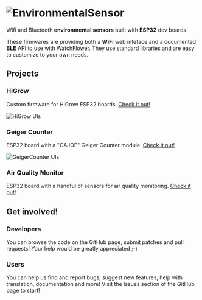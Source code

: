 # ![EnvironmentalSensor](https://i.imgur.com/e4Gf8NV.png)

Wifi and Bluetooth **environmental sensors** built with **ESP32** dev boards.

These firmwares are providing both a **WiFi** web inteface and a documented **BLE** API to use with [WatchFlower](https://github.com/emericg/WatchFlower).
They use standard libraries and are easy to customize to your own needs.


## Projects

### HiGrow

Custom firmware for HiGrow ESP32 boards. [Check it out!](HiGrow)

![HiGrow UIs](https://i.imgur.com/gfpOMOl.png)

### Geiger Counter

ESP32 board with a "CAJOE" Geiger Counter module. [Check it out!](GeigerCounter)

![GeigerCounter UIs](https://i.imgur.com/8hAUht4.png)

### Air Quality Monitor

ESP32 board with a handful of sensors for air quality monitoring. [Check it out!](AirMonitor)


## Get involved!

### Developers

You can browse the code on the GitHub page, submit patches and pull requests! Your help would be greatly appreciated ;-)

### Users

You can help us find and report bugs, suggest new features, help with translation, documentation and more! Visit the Issues section of the GitHub page to start!
